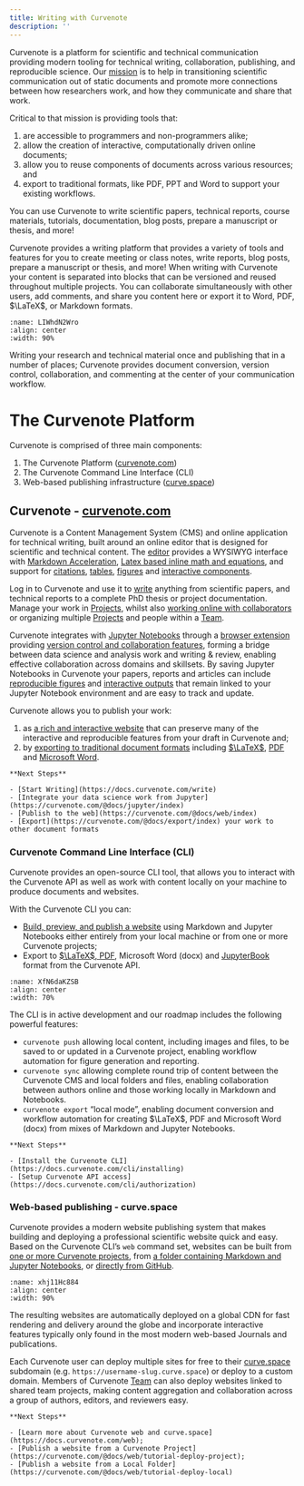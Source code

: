 ```yaml
---
title: Writing with Curvenote
description: ''
---
```


Curvenote is a platform for scientific and technical communication providing modern tooling for technical writing, collaboration, publishing, and reproducible science. Our [mission](https://curvenote.com/mission) is to help in transitioning scientific communication out of static documents and promote more connections between how researchers work, and how they communicate and share that work.

Critical to that mission is providing tools that:

1. are accessible to programmers and non-programmers alike;
2. allow the creation of interactive, computationally driven online documents;
3. allow you to reuse components of documents across various resources; and
4. export to traditional formats, like PDF, PPT and Word to support your existing workflows.

You can use Curvenote to write scientific papers, technical reports, course materials, tutorials, documentation, blog posts, prepare a manuscript or thesis, and more!

Curvenote provides a writing platform that provides a variety of tools and features for you to create meeting or class notes, write reports, blog posts, prepare a manuscript or thesis, and more! When writing with Curvenote your content is separated into blocks that can be versioned and reused throughout multiple projects. You can collaborate simultaneously with other users, add comments, and share you content here or export it to Word, PDF, $\LaTeX$, or Markdown formats.

```{figure} images/w6jXebeTS6WGaVFDIEz9-HeO2H9Xr2LQgzX9OvOvq-v1.png
:name: LIWhdN2Wro
:align: center
:width: 90%
```

Writing your research and technical material once and publishing that in a number of places; Curvenote provides document conversion, version control, collaboration, and commenting at the center of your communication workflow.

# The Curvenote Platform

Curvenote is comprised of three main components:

1. The Curvenote Platform ([curvenote.com](https://curvenote.com))
2. The Curvenote Command Line Interface (CLI)
3. Web-based publishing infrastructure ([curve.space](https://curve.space))

## Curvenote - [curvenote.com](https://curvenote.com)

Curvenote is a Content Management System (CMS) and online application for technical writing, built around an online editor that is designed for scientific and technical content. The [editor](https://docs.curvenote.com/write/editing) provides a WYSIWYG interface with [Markdown Acceleration](https://docs.curvenote.com/write/markdown-accelerators), [Latex based inline math and equations](https://curvenote.com/@docs/write/math-and-equations), and support for [citations](https://curvenote.com/@docs/write/citations), [tables](https://curvenote.com/@docs/write/tables), [figures](https://curvenote.com/@docs/write/figures-and-images) and [interactive components](https://curvenote.com/@docs/write/interactive-outputs).

Log in to Curvenote and use it to [write](https://curvenote.com/@docs/write/index) anything from scientific papers, and technical reports to a complete PhD thesis or project documentation. Manage your work in [Projects](oxa:w6jXebeTS6WGaVFDIEz9/9d32qzwBWH2BsgNBGwEP 'Projects'), whilst also [working online with collaborators](oxa:w6jXebeTS6WGaVFDIEz9/yzmLDiHLwZGiZyQQCouI 'Collaboration') or organizing multiple [Projects](oxa:w6jXebeTS6WGaVFDIEz9/9d32qzwBWH2BsgNBGwEP 'Projects') and people within a [Team](oxa:w6jXebeTS6WGaVFDIEz9/REipmoZAgXHBPDKdLEC5 'Teams').

Curvenote integrates with [Jupyter Notebooks](https://curvenote.com/@docs/jupyter/index) through a [browser extension](https://curvenote.com/@docs/jupyter/install) providing [version control and collaboration features](https://curvenote.com/@docs/jupyter/versioning-notebooks), forming a bridge between data science and analysis work and writing & review, enabling effective collaboration across domains and skillsets. By saving Jupyter Notebooks in Curvenote your papers, reports and articles can include [reproducible figures](https://curvenote.com/@docs/jupyter/reproducible-figures) and [interactive outputs](https://curvenote.com/@docs/jupyter/interactive-outputs) that remain linked to your Jupyter Notebook environment and are easy to track and update.

Curvenote allows you to publish your work:

1. as [a rich and interactive website](https://curvenote.com/@docs/web/index) that can preserve many of the interactive and reproducible features from your draft in Curvenote and;
2. by [exporting to traditional document formats](https://curvenote.com/@docs/export/index) including [$\LaTeX$](https://curvenote.com/@docs/export/latex), [PDF](https://curvenote.com/@docs/export/pdf) and [Microsoft Word](https://curvenote.com/@docs/export/microsoft-word).

```{important}
**Next Steps**

- [Start Writing](https://docs.curvenote.com/write)
- [Integrate your data science work from Jupyter](https://curvenote.com/@docs/jupyter/index)
- [Publish to the web](https://curvenote.com/@docs/web/index)
- [Export](https://curvenote.com/@docs/export/index) your work to other document formats

```

### Curvenote Command Line Interface (CLI)

Curvenote provides an open-source CLI tool, that allows you to interact with the Curvenote API as well as work with content locally on your machine to produce documents and websites.

With the Curvenote CLI you can:

- [Build, preview, and publish a website](https://curvenote.com/@docs/web/index) using Markdown and Jupyter Notebooks either entirely from your local machine or from one or more Curvenote projects;
- Export to [$\LaTeX$, PDF](https://docs.curvenote.com/cli/latex-and-pdfs), Microsoft Word (docx) and [JupyterBook](https://docs.curvenote.com/cli/jupyter-book) format from the Curvenote API.

```{figure} images/w6jXebeTS6WGaVFDIEz9-2uEwIBEcG0xjIrESdKoB-v1.png
:name: XfN6daKZSB
:align: center
:width: 70%
```

The CLI is in active development and our roadmap includes the following powerful features:

- `curvenote push` allowing local content, including images and files, to be saved to or updated in a Curvenote project, enabling workflow automation for figure generation and reporting.
- `curvenote sync` allowing complete round trip of content between the Curvenote CMS and local folders and files, enabling collaboration between authors online and those working locally in Markdown and Notebooks.
- `curvenote export` “local mode”, enabling document conversion and workflow automation for creating $\LaTeX$, PDF and Microsoft Word (docx) from mixes of Markdown and Jupyter Notebooks.

```{important}
**Next Steps**

- [Install the Curvenote CLI](https://docs.curvenote.com/cli/installing)
- [Setup Curvenote API access](https://docs.curvenote.com/cli/authorization)

```

### Web-based publishing - curve.space

Curvenote provides a modern website publishing system that makes building and deploying a professional scientific website quick and easy. Based on the Curvenote CLI’s `web` command set, websites can be built from [one or more Curvenote projects](https://curvenote.com/@docs/web/tutorial-deploy-project), from [a folder containing Markdown and Jupyter Notebooks](https://curvenote.com/@docs/web/tutorial-deploy-local), or [directly from GitHub](https://curvenote.com/@docs/web/github-action).

```{figure} images/w6jXebeTS6WGaVFDIEz9-dEuS2pFgrmQvvCcIsm6a-v1.png
:name: xhj11Hc884
:align: center
:width: 90%
```

The resulting websites are automatically deployed on a global CDN for fast rendering and delivery around the globe and incorporate interactive features typically only found in the most modern web-based Journals and publications.

Each Curvenote user can deploy multiple sites for free to their [curve.space](https://curve.space) subdomain (e.g. `https://username-slug.curve.space`) or deploy to a custom domain. Members of Curvenote [Team](oxa:w6jXebeTS6WGaVFDIEz9/REipmoZAgXHBPDKdLEC5 'Teams') can also deploy websites linked to shared team projects, making content aggregation and collaboration across a group of authors, editors, and reviewers easy.

```{important}
**Next Steps**

- [Learn more about Curvenote web and curve.space](https://docs.curvenote.com/web);
- [Publish a website from a Curvenote Project](https://curvenote.com/@docs/web/tutorial-deploy-project);
- [Publish a website from a Local Folder](https://curvenote.com/@docs/web/tutorial-deploy-local)

```
